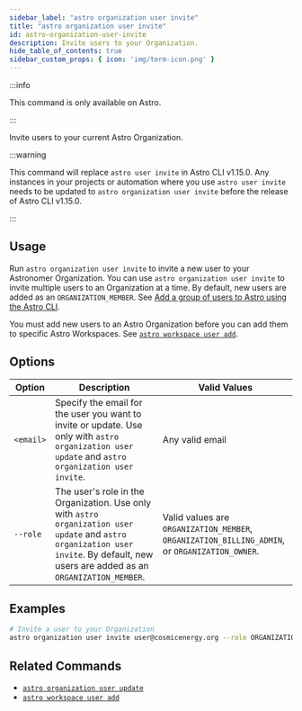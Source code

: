 ```yaml
---
sidebar_label: "astro organization user invite"
title: "astro organization user invite"
id: astro-organization-user-invite
description: Invite users to your Organization.
hide_table_of_contents: true
sidebar_custom_props: { icon: 'img/term-icon.png' }
---
```


:::info

This command is only available on Astro.

:::

Invite users to your current Astro Organization.

:::warning

This command will replace `astro user invite` in Astro CLI v1.15.0. Any instances in your projects or automation where you use `astro user invite` needs to be updated to `astro organization user invite` before the release of Astro CLI v1.15.0.

:::

## Usage

Run `astro organization user invite` to invite a new user to your Astronomer Organization. You can use `astro organization user invite` to invite multiple users to an Organization at a time. By default, new users are added as an `ORGANIZATION_MEMBER`. See [Add a group of users to Astro using the Astro CLI](manage-organization-users.md#add-a-group-of-users-to-astro-using-the-astro-cli).

You must add new users to an Astro Organization before you can add them to specific Astro Workspaces. See [`astro workspace user add`](cli/astro-workspace-user-add.md).

## Options

| Option    | Description                                                                                                                                       | Valid Values                                                                                                                             |
| --------- | ------------------------------------------------------------------------------------------------------------------------------------------------- | ------------------------------------------------------------------------------------------------------------------------------------------- |
| `<email>` | Specify the email for the user you want to invite or update. Use only with `astro organization user update` and `astro organization user invite`. | Any valid email                                                                                                                             |
| `--role`  | The user's role in the Organization. Use only with `astro organization user update` and `astro organization user invite`.  By default, new users are added as an `ORGANIZATION_MEMBER`.                        | Valid values are `ORGANIZATION_MEMBER`, `ORGANIZATION_BILLING_ADMIN`, or `ORGANIZATION_OWNER`.  |

## Examples

```sh
# Invite a user to your Organization
astro organization user invite user@cosmicenergy.org --role ORGANIZATION_BILLING_ADMIN
```

## Related Commands

- [`astro organization user update`](cli/astro-organization-user-update.md)
- [`astro workspace user add`](cli/astro-workspace-user-add.md)
